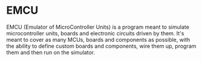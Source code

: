 # EMCU

EMCU (Emulator of MicroController Units) is a program meant
to simulate microcontroller units, boards and electronic
circuits driven by them. It's meant to cover as many
MCUs, boards and components as possible, with the ability
to define custom boards and components, wire them up,
program them and then run on the simulator.
